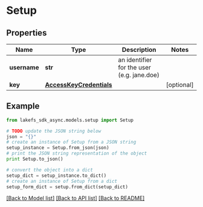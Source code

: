 # Setup


## Properties

Name | Type | Description | Notes
------------ | ------------- | ------------- | -------------
**username** | **str** | an identifier for the user (e.g. jane.doe) | 
**key** | [**AccessKeyCredentials**](AccessKeyCredentials.md) |  | [optional] 

## Example

```python
from lakefs_sdk_async.models.setup import Setup

# TODO update the JSON string below
json = "{}"
# create an instance of Setup from a JSON string
setup_instance = Setup.from_json(json)
# print the JSON string representation of the object
print Setup.to_json()

# convert the object into a dict
setup_dict = setup_instance.to_dict()
# create an instance of Setup from a dict
setup_form_dict = setup.from_dict(setup_dict)
```
[[Back to Model list]](../README.md#documentation-for-models) [[Back to API list]](../README.md#documentation-for-api-endpoints) [[Back to README]](../README.md)


